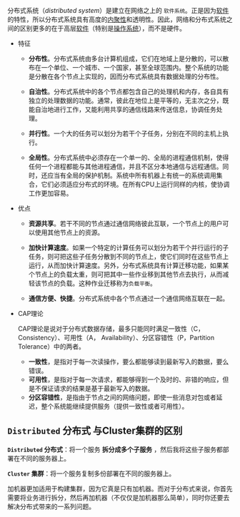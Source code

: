 分布式系统（*distributed system*）是建立在网络之上的 ` 软件系统 `。正是因为[软件](https://baike.baidu.com/item/软件/12053)的特性，所以分布式系统具有高度的[内聚性](https://baike.baidu.com/item/内聚性/4973441)和透明性。因此，网络和分布式系统之间的区别更多的在于高层[软件](https://baike.baidu.com/item/软件/12053)（特别是[操作系统](https://baike.baidu.com/item/操作系统/192)），而不是硬件。

+ 特征

  + **分布性**。分布式系统由多台计算机组成，它们在地域上是分散的，可以散布在一个单位、一个城市、一个国家，甚至全球范围内。整个系统的功能是分散在各个节点上实现的，因而分布式系统具有数据处理的分布性。 

  + **自治性**。分布式系统中的各个节点都包含自己的处理机和内存，各自具有独立的处理数据的功能。通常，彼此在地位上是平等的，无主次之分，既能自治地进行工作，又能利用共享的通信线路来传送信息，协调任务处理。 

  + **并行性**。一个大的任务可以划分为若干个子任务，分别在不同的主机上执行。 

  + **全局性**。分布式系统中必须存在一个单一的、全局的进程通信机制，使得任何一个进程都能与其他进程通信，并且不区分本地通信与远程通信。同时，还应当有全局的保护机制。系统中所有机器上有统一的系统调用集合，它们必须适应分布式的环境。在所有CPU上运行同样的内核，使协调工作更加容易。



+ 优点

  + **资源共享**。若干不同的节点通过通信网络彼此互联，一个节点上的用户可以使用其他节点上的资源。

  + **加快计算速度**。如果一个特定的计算任务可以划分为若干个并行运行的子任务，则可把这些子任务分散到不同的节点上，使它们同时在这些节点上运行，从而加快计算速度。另外，分布式系统具有计算迁移功能，如果某个节点上的负载太重，则可把其中一些作业移到其他节点去执行，从而减轻该节点的负载。这种作业迁移称为`负载平衡`。

  + **通信方便、快捷**。分布式系统中各个节点通过一个通信网络互联在一起。

    

+ CAP理论

  CAP理论是说对于分布式数据存储，最多只能同时满足一致性（C，Consistency）、可用性（A， Availability）、分区容错性（P，Partition Tolerance）中的两者。

  + **一致性**，是指对于每一次读操作，要么都能够读到最新写入的数据，要么错误。
  + **可用性**，是指对于每一次请求，都能够得到一个及时的、非错的响应，但是不保证请求的结果是基于最新写入的数据。
  + **分区容错性**，是指由于节点之间的网络问题，即使一些消息对包或者延迟，整个系统能继续提供服务（提供一致性或者可用性）。

## **`Distributed` 分布式** 与Cluster集群的区别

**`Distributed` 分布式**：将一个服务 **拆分成多个子服务** ，然后我将这些子服务都部署在不同的服务器上。

**`Cluster` 集群**：将一个服务复制多份部署在不同的服务器上。

加机器更加适用于构建集群，因为它真是只有加机器。而对于分布式来说，你首先需要将业务进行拆分，然后再加机器（不仅仅是加机器那么简单），同时你还要去解决分布式带来的一系列问题。